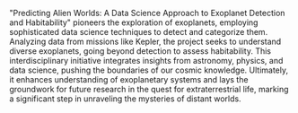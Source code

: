 "Predicting Alien Worlds: A Data Science Approach to Exoplanet Detection and 
Habitability" pioneers the exploration of exoplanets, employing sophisticated data science 
techniques to detect and categorize them. Analyzing data from missions like Kepler, the 
project seeks to understand diverse exoplanets, going beyond detection to assess 
habitability. This interdisciplinary initiative integrates insights from astronomy, physics, 
and data science, pushing the boundaries of our cosmic knowledge. Ultimately, it enhances 
understanding of exoplanetary systems and lays the groundwork for future research in the 
quest for extraterrestrial life, marking a significant step in unraveling the mysteries of 
distant worlds. 
